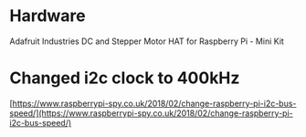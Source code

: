 # Hardware

Adafruit Industries DC and Stepper Motor HAT for Raspberry Pi - Mini Kit

# Changed i2c clock to 400kHz

[https://www.raspberrypi-spy.co.uk/2018/02/change-raspberry-pi-i2c-bus-speed/](https://www.raspberrypi-spy.co.uk/2018/02/change-raspberry-pi-i2c-bus-speed/)
